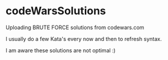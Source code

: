 # codeWarsSolutions
Uploading BRUTE FORCE solutions from codewars.com

I usually do a few Kata's every now and then to refresh syntax.

I am aware these solutions are not optimal :)
